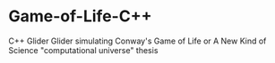 Game-of-Life-C++
================

C++ Glider
Glider simulating Conway's Game of Life or A New Kind of Science "computational universe" thesis 
